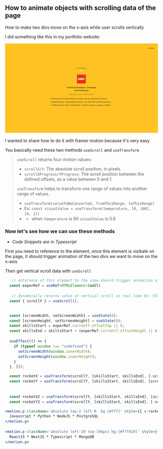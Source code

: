## How to animate objects with scrolling data of the page 

How to make two divs move on the x-axis while user scrolls vertically 

I did something like this in my portfolio website:

![Scroll Animation Demo](https://github.com/abroroo/til/blob/main/Framer%20Motion/scrollDemo.gif?raw=true)

I wanted to share how to do it with framer motion because it's very easy

You basically need these two methods `useScroll` and `useTransform`

> `useScroll` returns four motion values:
>  - `scrollX/Y`: The absolute scroll position, in pixels.
>  - `scrollXProgress/YProgress`: The scroll position between the defined offsets, as a value between 0 and 1.


> `useTransform` helps to transform one range of values into another range of values.
> - `useTransform(valueToBeConverted, fromThisRange, toThisRange)`
> - Ex: `const visualValue = useTransform(temperature, [0, 100], [0, 1])`
> - - when `temperature` is 60 `visualValue` is 0.6 



### Now let's see how we can use these methods
- _Code Snippets are in Typescript_

First you need to reference to the element, once this element is visibale on the page, it should trigger animation of the two divs we want to move on the x-axis 

Then get vertical scroll data with `useScroll`

```typescript
   // enterance of this element to the view should trigger animation of two divs on the x-axis
  const experRef = useRef<HTMLElement>(null)

   // dynamically returns value of vertical scroll in real time Ex: 553 pixels from the top of the page
  const { scrollY } = useScroll();

```




```typescript

  const [screenWidth, setScreenWidth] = useState(0);
  const [screenHeight, setScreenHeight] = useState(0);
  const skillsStart = experRef.current?.offsetTop || 0;
  const skillsEnd = skillsStart + (experRef.current?.offsetHeight || 0);

  useEffect(() => {
    if (typeof window !== "undefined") {
      setScreenWidth(window.innerWidth);
      setScreenHeight(window.innerHeight);
    }
  }, []);

```





```typescript
  const rocketX = useTransform(scrollY, [skillsStart, skillsEnd], [-screenWidth, screenWidth]);
  const rocketY = useTransform(scrollY, [skillsStart, skillsEnd], [screenHeight, -screenHeight]);


  const rocketX2 = useTransform(scrollY, [skillsStart, skillsEnd], [screenWidth, -screenWidth]);
  const rocketY2 = useTransform(scrollY, [skillsStart, skillsEnd], [-screenHeight, screenHeight]);

```






```jsx
<motion.p className='absolute top-2 left-0  bg-[#fff]' style={{ x:rocketX,  rotate: 0 }}>
  Javascript * Python * NodeJS * PostgreSQL
</motion.p>

<motion.p className='absolute left-20 top-[96px] bg-[#fff42d]' style={{ x: rocketX2,  rotate: 0, }}>
  ReactJS * NextJS * Typescript * MongoDB
</motion.p>

```
